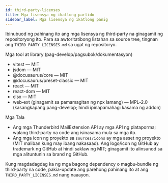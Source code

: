 ```yaml
---
id: third-party-licenses
title: Mga lisensya ng ikatlong partido
sidebar_label: Mga lisensya ng ikatlong panig
---
```


Ibinubuod ng pahinang ito ang mga lisensya ng third‑party na ginagamit ng repositoryong ito. Para sa awtoritatibong listahan sa source tree, tingnan ang `THIRD_PARTY_LICENSES.md` sa ugat ng repositoryo.

Mga tool at library (pag-develop/pagsubok/dokumentasyon)

- vitest — MIT
- jsdom — MIT
- @docusaurus/core — MIT
- @docusaurus/preset-classic — MIT
- react — MIT
- react-dom — MIT
- clsx — MIT
- web‑ext (ginagamit sa pamamagitan ng npx lamang) — MPL‑2.0 (kasangkapang pang-develop; hindi ipinapamahagi kasama ng addon)

Mga Tala

- Ang mga Thunderbird MailExtension API ay mga API ng plataporma; walang third‑party na code ang isinasama mula sa mga ito.
- Ang mga icon ng proyekto sa `sources/icons` ay mga asset ng proyekto (MIT maliban kung may ibang nakasaad). Ang logo/icon ng GitHub ay trademark ng GitHub at hindi saklaw ng MIT; ginagamit ito alinsunod sa mga alituntunin sa brand ng GitHub.

Kung magdadagdag ka ng mga bagong dependency o magbu-bundle ng third‑party na code, pakia-update ang parehong pahinang ito at ang `THIRD_PARTY_LICENSES.md` nang naaayon.
